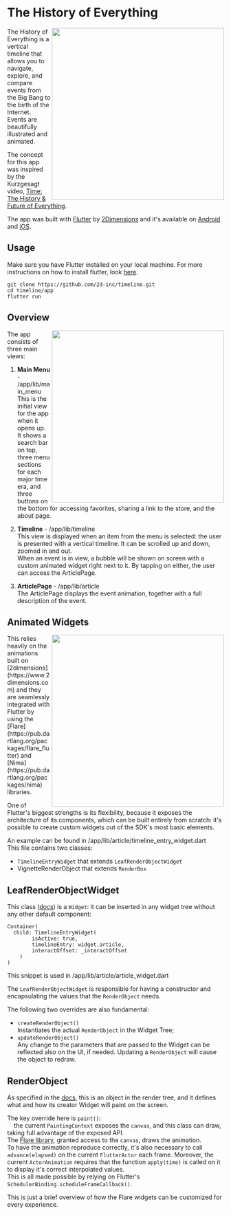 # The History of Everything

<img align="right" src="https://cdn.2dimensions.com/1_Start.gif" height="400">

The History of Everything is a vertical timeline that allows you to navigate, explore, and compare events from the Big Bang to the birth of the Internet. Events are beautifully illustrated and animated.

The concept for this app was inspired by the Kurzgesagt video, [Time: The History & Future of Everything](https://www.youtube.com/watch?v=5TbUxGZtwGI).

The app was built with [Flutter](https://flutter.io/) by [2Dimensions](https://www.2dimensions.com) and it's available on [Android](https://play.google.com/store/apps/details?id=com.twodimensions.timeline) and [iOS](https://itunes.apple.com/us/app/the-history-of-everything/id1441257460).

## Usage

Make sure you have Flutter installed on your local machine. For more instructions on how to install flutter, look [here](https://flutter.io/docs/get-started/install).
```
git clone https://github.com/2d-inc/timeline.git
cd timeline/app
flutter run
```

## Overview
<img align="right" src="https://cdn.2dimensions.com/2_Scroll.gif" height="400">

The app consists of three main views:

1. **Main Menu** - /app/lib/main_menu<br />
This is the initial view for the app when it opens up. It shows a search bar on top, three menu sections for each major time era, and three buttons on the bottom for accessing favorites, sharing a link to the store, and the about page.<br />

2. **Timeline** - /app/lib/timeline<br />
This view is displayed when an item from the menu is selected: the user is presented with a vertical timeline. It can be scrolled up and down, zoomed in and out. <br/>
When an event is in view, a bubble will be shown on screen with a custom animated widget right next to it. By tapping on either, the user can access the ArticlePage.

3. **ArticlePage** - /app/lib/article<br />
The ArticlePage displays the event animation, together with a full description of the event.<br/>

## Animated Widgets
<img align="right" src="https://cdn.2dimensions.com/3_Amelia.gif" height="400">
This relies heavily on the animations built on [2dimensions](https://www.2dimensions.com) and they are seamlessly integrated with Flutter by using the [Flare](https://pub.dartlang.org/packages/flare_flutter) and [Nima](https://pub.dartlang.org/packages/nima) libraries.

One of Flutter's biggest strengths is its flexibility, because it exposes the architecture of its components, which can be built entirely from scratch: it's possible to create custom widgets out of the SDK's most basic elements. 

An example can be found in /app/lib/article/timeline_entry_widget.dart <br/>
This file contains two classes:<br/>
- `TimelineEntryWidget` that extends `LeafRenderObjectWidget`
- VignetteRenderObject that extends `RenderBox`

## LeafRenderObjectWidget

This class ([docs](https://docs.flutter.io/flutter/widgets/LeafRenderObjectWidget-class.html)) is a `Widget`: it can be inserted in any widget tree without any other default component: 

```
Container(
  child: TimelineEntryWidget(
        isActive: true,
        timelineEntry: widget.article,
        interactOffset: _interactOffset
    )
)
```

This snippet is used in /app/lib/article/article_widget.dart

The `LeafRenderObjectWidget` is responsible for having a constructor and encapsulating the values that the `RenderObject` needs.

The following two overrides are also fundamental:
- `createRenderObject()` <br />
Instantiates the actual `RenderObject` in the Widget Tree;
- `updateRenderObject()` <br />
Any change to the parameters that are passed to the Widget can be reflected also on the UI, if needed. Updating a `RenderObject` will cause the object to redraw.

## RenderObject

As specified in the [docs](https://docs.flutter.io/flutter/rendering/RenderObject-class.html), this is an object in the render tree, and it defines what and how its creator Widget will paint on the screen.

The key override here is `paint()`:<br />
&nbsp;&nbsp;&nbsp;&nbsp;the current `PaintingContext` exposes the `canvas`, and this class can draw, taking full advantage of the exposed API. <br />
The [Flare library](https://pub.dartlang.org/packages/flare_flutter), granted access to the `canvas`, draws the animation.<br/>
To have the animation reproduce correctly, it's also necessary to call `advance(elapsed)` on the current `FlutterActor` each frame. Moreover, the current `ActorAnimation` requires that the function `apply(time)` is called on it to display it's correct interpolated values.<br/>
This is all made possible by relying on Flutter's `SchedulerBinding.scheduleFrameCallback()`.

This is just a brief overview of how the Flare widgets can be customized for every experience.
